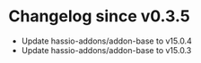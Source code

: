 # Changelog since v0.3.5
- Update hassio-addons/addon-base to v15.0.4 
- Update hassio-addons/addon-base to v15.0.3 
